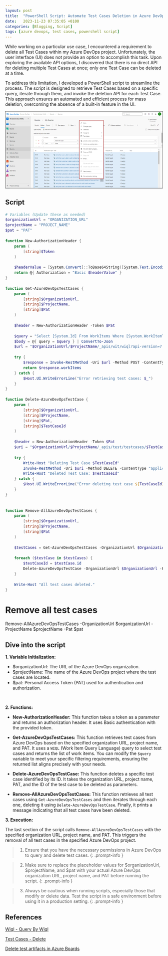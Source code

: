 ```yaml
---
layout: post
title:  "PowerShell Script: Automate Test Cases Deletion in Azure DevOps"
date:   2023-11-23 07:35:05 +0100
categories: [Blogging, Script]
tags: [azure devops, test cases, powershell script]
---
```


While working on a particular use case, I encountered a requirement to delete all Test Cases within my Azure DevOps project. Unfortunately, the user interface (UI) does not provide an option to accomplish this task. Upon exploring the available API options, I discovered that there is no direct API for deleting multiple Test Cases at once; only one Test Case can be deleted at a time.

To address this limitation, I developed a PowerShell script to streamline the process. The script is designed to retrieve Test Cases based on a specific query, iterate through them, and invoke the deletion API for each Test Case. This approach ensures an automated and efficient process for mass deletion, overcoming the absence of a built-in feature in the UI.

![](/assets/img/delete-testcases/multi-testcases-options.png)

## Script

```powershell
# Variables (Update these as needed)
$organizationUrl = "ORGANIZATION_URL"
$projectName = "PROJECT_NAME"
$pat = "PAT"

function New-AuthorizationHeader {
    param (
        [string]$Token
    )

    $headerValue = [System.Convert]::ToBase64String([System.Text.Encoding]::ASCII.GetBytes(":$($Token)"))
    return @{ Authorization = "Basic $headerValue" }
}

function Get-AzureDevOpsTestCases {
    param (
        [string]$OrganizationUrl,
        [string]$ProjectName,
        [string]$Pat
    )

    $header = New-AuthorizationHeader -Token $Pat

    $query = "Select [System.Id] From WorkItems Where [System.WorkItemType] = 'Test Case' and [System.TeamProject] = '$ProjectName'"
    $body = @{ query = $query } | ConvertTo-Json
    $url = "$OrganizationUrl/$ProjectName/_apis/wit/wiql?api-version=7.1"

    try {
        $response = Invoke-RestMethod -Uri $url -Method POST -ContentType "application/json" -Headers $header -Body $body
        return $response.workItems
    } catch {
        $Host.UI.WriteErrorLine("Error retrieving test cases: $_")
    }
}

function Delete-AzureDevOpsTestCase {
    param (
        [string]$OrganizationUrl,
        [string]$ProjectName,
        [string]$Pat,
        [string]$TestCaseId
    )

    $header = New-AuthorizationHeader -Token $Pat
    $uri = "$OrganizationUrl/$ProjectName/_apis/test/testcases/$TestCaseId/?api-version=7.1"

    try {
        Write-Host "Deleting Test Case $TestCaseId"
        Invoke-RestMethod -Uri $uri -Method DELETE -ContentType "application/json" -Headers $header
        Write-Host "Deleted Test Case: $TestCaseId"
    } catch {
        $Host.UI.WriteErrorLine("Error deleting test case ${TestCaseId}: $_")
    }
}


function Remove-AllAzureDevOpsTestCases {
    param (
        [string]$OrganizationUrl,
        [string]$ProjectName,
        [string]$Pat
    )

    $testCases = Get-AzureDevOpsTestCases -OrganizationUrl $OrganizationUrl -ProjectName $ProjectName -Pat $Pat

    foreach ($testCase in $testCases) {
        $testCaseId = $testCase.id
        Delete-AzureDevOpsTestCase -OrganizationUrl $OrganizationUrl -ProjectName $ProjectName -Pat $Pat -TestCaseId $testCaseId
    }

    Write-Host "All test cases deleted."
}
```

# Remove all test cases
Remove-AllAzureDevOpsTestCases -OrganizationUrl $organizationUrl -ProjectName $projectName -Pat $pat

## Dive into the script

**1. Variable Initialization:**

- $organizationUrl: The URL of the Azure DevOps organization.
- $projectName: The name of the Azure DevOps project where the test cases are located.
- $pat: Personal Access Token (PAT) used for authentication and authorization.
<br>

**2. Functions:**

- **New-AuthorizationHeader:** This function takes a token as a parameter and returns an authorization header. It uses Basic authentication with the provided token.

- **Get-AzureDevOpsTestCases:** This function retrieves test cases from Azure DevOps based on the specified organization URL, project name, and PAT. It uses a `WIQL` (Work Item Query Language) query to select test cases and returns the list of work items.
    You can modify the `$query` variable to meet your specific filtering requirements, ensuring the returned list aligns precisely with your needs.

- **Delete-AzureDevOpsTestCase:** This function deletes a specific test case identified by its ID. It takes the organization URL, project name, PAT, and the ID of the test case to be deleted as parameters.

- **Remove-AllAzureDevOpsTestCases:** This function retrieves all test cases using `Get-AzureDevOpsTestCases` and then iterates through each one, deleting it using `Delete-AzureDevOpsTestCase`. Finally, it prints a message indicating that all test cases have been deleted.

**3. Execution:**

The last section of the script calls `Remove-AllAzureDevOpsTestCases` with the specified organization URL, project name, and PAT. This triggers the removal of all test cases in the specified Azure DevOps project.

> 1. Ensure that you have the necessary permissions in Azure DevOps to query and delete test cases.
{: .prompt-info }

> 2. Make sure to replace the placeholder values for $organizationUrl, $projectName, and $pat with your actual Azure DevOps organization URL, project name, and PAT before running the script.
{: .prompt-info }

> 3. Always be cautious when running scripts, especially those that modify or delete data. Test the script in a safe environment before using it in a production setting.
{: .prompt-info }

## References

[Wiql - Query By Wiql](https://learn.microsoft.com/en-us/rest/api/azure/devops/wit/wiql/query-by-wiql?view=azure-devops-rest-7.0&tabs=HTTP)

[Test Cases - Delete](https://learn.microsoft.com/en-us/rest/api/azure/devops/test/test-cases/delete?view=azure-devops-rest-7.1&tabs=HTTP)

[Delete test artifacts in Azure Boards](https://learn.microsoft.com/en-us/azure/devops/boards/backlogs/delete-test-artifacts?view=azure-devops#delete-a-test-case-test-suite-or-test-plan)

